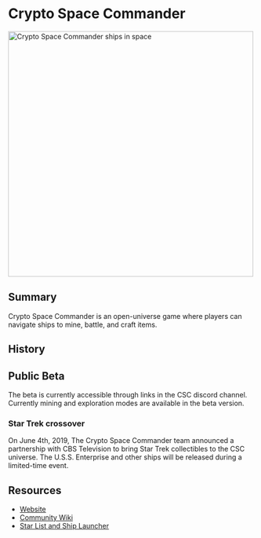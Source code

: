 # Crypto Space Commander

<img alt="Crypto Space Commander ships in space" src="https://miro.medium.com/max/854/1*I5LfOyPOQsTh_EEAxN4btg.png" width="500" />

## Summary

Crypto Space Commander is an open-universe game where players can navigate ships to mine, battle, and craft items. 

## History

## Public Beta

The beta is currently accessible through links in the CSC discord channel. Currently mining and exploration modes are available in the beta version.

### Star Trek crossover

On June 4th, 2019, The Crypto Space Commander team announced a partnership with CBS Television to bring Star Trek collectibles to the CSC universe. The U.S.S. Enterprise and other ships will be released during a limited-time event.

## Resources

 * [Website](https://csc-game.com/)
 * [Community Wiki](https://cscwiki.fatpanda.club/index.php?title=Main_Page)
 * [Star List and Ship Launcher](https://freakitties.github.io/csc/)

